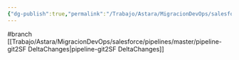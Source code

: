 ```yaml
---
{"dg-publish":true,"permalink":"/Trabajo/Astara/MigracionDevOps/salesforce/projects/Support/Driber/develop_sp/"}
---
```



#branch 
[[Trabajo/Astara/MigracionDevOps/salesforce/pipelines/master/pipeline-git2SF DeltaChanges\|pipeline-git2SF DeltaChanges]]